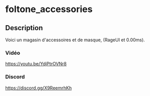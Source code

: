 # foltone_accessories

## Description
Voici un magasin d'accessoires et de masque, (RageUI et 0.00ms).

### Vidéo
https://youtu.be/YdjPtrOVNr8

### Discord
https://discord.gg/X9ReemrhKh
